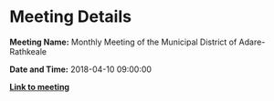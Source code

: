 # Meeting Details

**Meeting Name:** Monthly Meeting of the Municipal District of Adare-Rathkeale

**Date and Time:** 2018-04-10 09:00:00

**<a href="https://www.limerick.ie/council/whats-on/monthly-meeting-municipal-district-adare-rathkeale-35" target="_blank">Link to meeting</a>**
